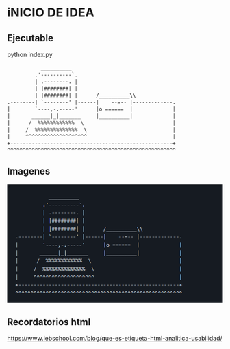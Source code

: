 # iNICIO DE IDEA  

## Ejecutable  
python index.py  


               __________
             .'----------`.
             | .--------. |
             | |########| |
             | |########| |      /__________\\
    .--------| `--------' |------|    --=-- |-------------.
    |        `----,-.-----'      |o ======  |             |
    |       ______|_|_______     |__________|             |
    |      /  %%%%%%%%%%%%  \                             |
    |     /  %%%%%%%%%%%%%%  \                            |
    |     ^^^^^^^^^^^^^^^^^^^^                            |
    +-----------------------------------------------------+
    ^^^^^^^^^^^^^^^^^^^^^^^^^^^^^^^^^^^^^^^^^^^^^^^^^^^^^^^
    
## Imagenes  
<img src="Images\imx.png">   

## Recordatorios html  
https://www.iebschool.com/blog/que-es-etiqueta-html-analitica-usabilidad/  